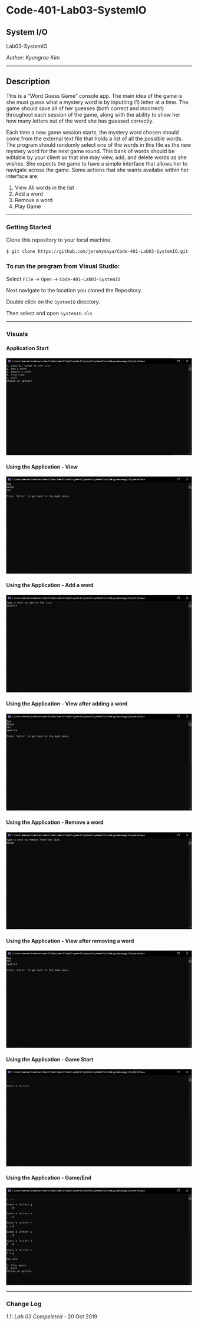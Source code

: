 # Code-401-Lab03-SystemIO

## System I/O

Lab03-SystemIO

*Author: Kyungrae Kim*

----

## Description
This is a “Word Guess Game” console app. The main idea of the game is she must guess what a mystery word is by inputting (1) letter at a time. The game should save all of her guesses (both correct and incorrect) throughout each session of the game, along with the ability to show her how many letters out of the word she has guessed correctly.

Each time a new game session starts, the mystery word chosen should come from the external text file that holds a list of all the possible words. The program should randomly select one of the words in this file as the new mystery word for the next game round. This bank of words should be editable by your client so that she may view, add, and delete words as she wishes. She expects the game to have a simple interface that allows her to navigate across the game. Some actions that she wants availabe within her interface are:

1. View All words in the list
2. Add a word
3. Remove a word
4. Play Game

---

### Getting Started
Clone this repository to your local machine.

```
$ git clone https://github.com/jeremymaya/Code-401-Lab03-SystemIO.git
```

### To run the program from Visual Studio:
Select ```File``` -> ```Open``` -> ```Code-401-Lab03-SystemIO```

Next navigate to the location you cloned the Repository.

Double click on the ```SystemIO``` directory.

Then select and open ```SystemIO.sln```

---

### Visuals
#### Application Start
![Image 1](https://github.com/jeremymaya/Code-401-Lab03-SystemIO/blob/master/Screenshots/Menu.JPG)
#### Using the Application - View
![Image 1](https://github.com/jeremymaya/Code-401-Lab03-SystemIO/blob/master/Screenshots/View.JPG)
#### Using the Application - Add a word
![Image 1](https://github.com/jeremymaya/Code-401-Lab03-SystemIO/blob/master/Screenshots/Add.JPG)
#### Using the Application - View after adding a word
![Image 1](https://github.com/jeremymaya/Code-401-Lab03-SystemIO/blob/master/Screenshots/Add2.JPG)
#### Using the Application - Remove a word
![Image 1](https://github.com/jeremymaya/Code-401-Lab03-SystemIO/blob/master/Screenshots/Remove.JPG)
#### Using the Application - View after removing a word
![Image 1](https://github.com/jeremymaya/Code-401-Lab03-SystemIO/blob/master/Screenshots/Remove2.JPG)
#### Using the Application - Game Start
![Image 1](https://github.com/jeremymaya/Code-401-Lab03-SystemIO/blob/master/Screenshots/Game.JPG)
#### Using the Application - Game/End
![Image 1](https://github.com/jeremymaya/Code-401-Lab03-SystemIO/blob/master/Screenshots/Win.JPG)

---

### Change Log
1.1: *Lab 03 Compeleted* - 20 Oct 2019
